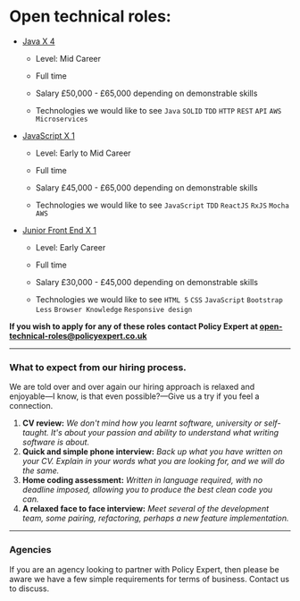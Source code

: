 # Open technical roles:

* [Java X 4](https://github.com/PolicyExpert/Open-Technical-Roles/blob/master/Policy%20Expert%20-%20Java%20-%202018.pdf)

    * Level: Mid Career
    
    * Full time
    
    * Salary £50,000 - £65,000 depending on demonstrable skills
    
    * Technologies we would like to see
    `Java` `SOLID` `TDD` `HTTP` `REST` `API` `AWS` `Microservices`

* [JavaScript X 1](https://github.com/PolicyExpert/Open-Technical-Roles/blob/master/Policy%20Expert%20-%20JS%20-%202018.pdf)

    * Level: Early to Mid Career
    
    * Full time
    
    * Salary £45,000 - £65,000 depending on demonstrable skills
    
    * Technologies we would like to see
    `JavaScript` `TDD` `ReactJS` `RxJS` `Mocha` `AWS`
    
* [Junior Front End X 1]()

    * Level: Early Career
    
    * Full time
    
    * Salary £30,000 - £45,000 depending on demonstrable skills
    
    * Technologies we would like to see
    `HTML 5` `CSS` `JavaScript` `Bootstrap` `Less` `Browser Knowledge` `Responsive design`    

**If you wish to apply for any of these roles contact Policy Expert at open-technical-roles@policyexpert.co.uk**

---

### What to expect from our hiring process.
We are told over and over again our hiring approach is relaxed and enjoyable—I know, is that even possible?—Give us a try if you feel a connection.

1. **CV review:** *We don't mind how you learnt software, university or self-taught. It's about your passion and ability to understand what writing software is about.*
2. **Quick and simple phone interview:** *Back up what you have written on your CV. Explain in your words what you are looking for, and we will do the same.*
3. **Home coding assessment:** *Written in language required, with no deadline imposed, allowing you to produce the best clean code you can.*
4. **A relaxed face to face interview:** *Meet several of the development team, some pairing, refactoring, perhaps a new feature implementation.*

---

### Agencies
If you are an agency looking to partner with Policy Expert, then please be aware we have a few simple requirements for terms of business. Contact us to discuss.
